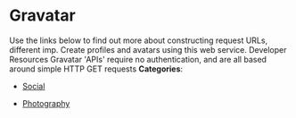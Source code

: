 # Gravatar


Use the links below to find out more about constructing request URLs, different imp. Create profiles and avatars using this web service. Developer Resources Gravatar 'APIs' require no authentication, and are all based around simple HTTP GET requests
**Categories**:

- [Social](https://github/awesome-apis/awesome-apis#social)

- [Photography](https://github/awesome-apis/awesome-apis#photography)



